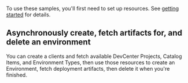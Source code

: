 To use these samples, you'll first need to set up resources. See [getting started](https://github.com/Azure/azure-sdk-for-net/blob/main/sdk/devcenter/Azure.Developer.DevCenter/README.md#getting-started) for details.

## <scenario> Asynchronously create, fetch artifacts for, and delete an environment

You can create a clients and fetch available DevCenter Projects, Catalog Items, and Environment Types, then use those resources to create an Environment, fetch deployment artifacts, then delete it when you're finished.